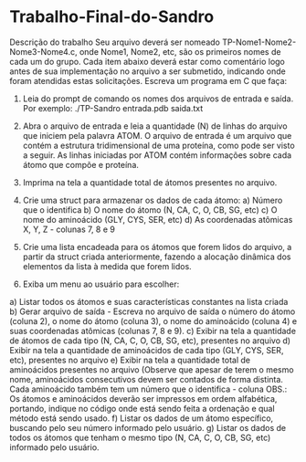 # Trabalho-Final-do-Sandro
Descrição do trabalho Seu arquivo deverá ser nomeado TP-Nome1-Nome2-Nome3-Nome4.c, onde Nome1, Nome2, etc, são os primeiros nomes de cada um do grupo. Cada item abaixo deverá estar como comentário logo antes de sua implementação no arquivo a ser submetido, indicando onde foram atendidas estas solicitações. Escreva um programa em C que faça:

1) Leia do prompt de comando os nomes dos arquivos de entrada e saída.  Por exemplo: ./TP-Sandro entrada.pdb saida.txt  

2) Abra o arquivo de entrada e leia a quantidade (N) de linhas do arquivo que iniciem pela palavra ATOM. O arquivo de entrada é um arquivo que contém a estrutura tridimensional de uma proteína, como pode ser visto a seguir. As linhas iniciadas por ATOM contém informações sobre cada átomo que compõe e proteína. 

3) Imprima na tela a quantidade total de átomos presentes no arquivo.

4) Crie uma struct para armazenar os dados de cada átomo:  a) Número que o identifica 
b) O nome do átomo (N, CA, C, O, CB, SG, etc)
c) O nome do aminoácido (GLY, CYS, SER, etc) 
d) As coordenadas atômicas X, Y, Z - colunas 7, 8 e 9 

5) Crie uma lista encadeada para os átomos que forem lidos do arquivo, a partir da struct criada anteriormente, fazendo a alocação dinâmica dos elementos da lista à medida que forem lidos. 

6) Exiba um menu ao usuário para escolher:

a) Listar todos os átomos e suas características constantes na lista criada 
b) Gerar arquivo de saída - Escreva no arquivo de saída o número do átomo (coluna 2), o nome do átomo (coluna 3), o nome do aminoácido (coluna 4) e suas coordenadas atômicas (colunas 7, 8 e 9).
c) Exibir na tela a quantidade de átomos de cada tipo (N, CA, C, O, CB, SG, etc), presentes no arquivo 
d) Exibir na tela a quantidade de aminoácidos de cada tipo (GLY, CYS, SER, etc), presentes no arquivo
e) Exibir na tela a quantidade total de aminoácidos presentes no arquivo (Observe que apesar de terem o mesmo nome, aminoácidos consecutivos devem ser contados de forma distinta. Cada aminoácido também tem um número que o identifica - coluna  OBS.: Os átomos e aminoácidos deverão ser impressos em ordem alfabética, portando, indique no código onde está sendo feita a ordenação e qual método está sendo usado.
f) Listar os dados de um átomo específico, buscando pelo seu número informado pelo usuário. 
g) Listar os dados de todos os átomos que tenham o mesmo tipo (N, CA, C, O, CB, SG, etc) informado pelo usuário.
